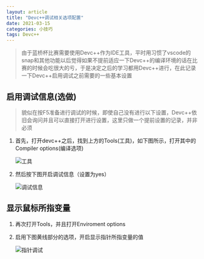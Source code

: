 ```yaml
---
layout: article
title: "Devc++调试相关选项配置"
date: 2021-03-15
categories: 小技巧
tags: Devc++
---
```


> 由于蓝桥杯比赛需要使用Devc++作为IDE工具，平时用习惯了vscode的snap和其他功能以后觉得如果不提前适应一下Devc++的编译环境的话在比赛的时候会吃很大的亏，于是决定之后的学习都用Devc++进行，在此记录一下Devc++启用调试之前需要的一些基本设置

## 启用调试信息(选做)

> 貌似在按F5准备进行调试的时候，即使自己没有进行以下设置，Devc++依旧会询问并且可以直接打开进行设置，这里只做一个提前设置的记录，并非必须

1. 首先，打开devc++之后，找到上方的Tools(工具)，如下图所示，打开其中的Compiler options(编译选项)

   ![工具](https://lsky.halc.top/khFnOI.png)

2. 然后按下图开启调试信息（设置为yes）

   ![调试信息](https://lsky.halc.top/Dy3AFE.png)

## 显示鼠标所指变量

1. 再次打开Tools，并且打开Enviroment options

2. 启用下图黄线部分的选项，开启显示指针所指变量的值

   ![指针调试](https://lsky.halc.top/lAqdhj.png)
